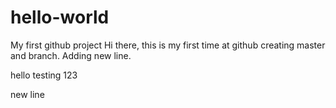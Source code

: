 # hello-world
My first github project
Hi there, this is my first time at github creating master and branch.
Adding new line.


hello testing 123

new line
